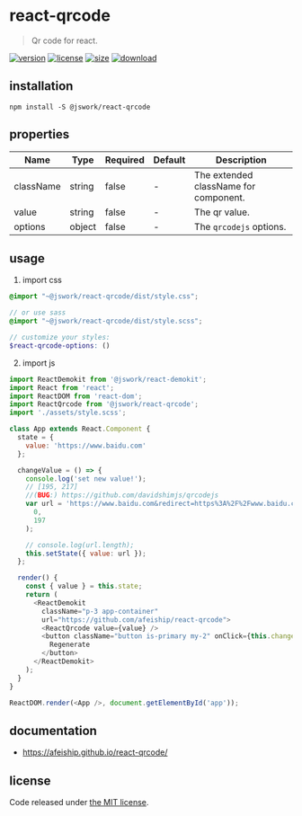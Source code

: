 # react-qrcode
> Qr code for react.

[![version][version-image]][version-url]
[![license][license-image]][license-url]
[![size][size-image]][size-url]
[![download][download-image]][download-url]

## installation
```shell
npm install -S @jswork/react-qrcode
```

## properties
| Name      | Type   | Required | Default | Description                           |
| --------- | ------ | -------- | ------- | ------------------------------------- |
| className | string | false    | -       | The extended className for component. |
| value     | string | false    | -       | The qr value.                         |
| options   | object | false    | -       | The `qrcodejs` options.               |


## usage
1. import css
  ```scss
  @import "~@jswork/react-qrcode/dist/style.css";

  // or use sass
  @import "~@jswork/react-qrcode/dist/style.scss";

  // customize your styles:
  $react-qrcode-options: ()
  ```
2. import js
  ```js
  import ReactDemokit from '@jswork/react-demokit';
  import React from 'react';
  import ReactDOM from 'react-dom';
  import ReactQrcode from '@jswork/react-qrcode';
  import './assets/style.scss';

  class App extends React.Component {
    state = {
      value: 'https://www.baidu.com'
    };

    changeValue = () => {
      console.log('set new value!');
      // [195, 217]
      //(BUG:) https://github.com/davidshimjs/qrcodejs
      var url = 'https://www.baidu.com&redirect=https%3A%2F%2Fwww.baidu.com%2Findex.html%3Fsdflsjfdjslsdlfjlsdjflksjdfkljsdklfjskldjfklsdjfkljsdklfjskldjfklsdjflssldjflsdjflksjdfljsdlfjsdjf%2Blksdjflksdjfklsjdfkljsdlfjlfjslkdfsdlfjsdlfjsdlfjlsdfjsldfjkljldsfj'.slice(
        0,
        197
      );

      // console.log(url.length);
      this.setState({ value: url });
    };

    render() {
      const { value } = this.state;
      return (
        <ReactDemokit
          className="p-3 app-container"
          url="https://github.com/afeiship/react-qrcode">
          <ReactQrcode value={value} />
          <button className="button is-primary my-2" onClick={this.changeValue}>
            Regenerate
          </button>
        </ReactDemokit>
      );
    }
  }

  ReactDOM.render(<App />, document.getElementById('app'));

  ```

## documentation
- https://afeiship.github.io/react-qrcode/


## license
Code released under [the MIT license](https://github.com/afeiship/react-qrcode/blob/master/LICENSE.txt).

[version-image]: https://img.shields.io/npm/v/@jswork/react-qrcode
[version-url]: https://npmjs.org/package/@jswork/react-qrcode

[license-image]: https://img.shields.io/npm/l/@jswork/react-qrcode
[license-url]: https://github.com/afeiship/react-qrcode/blob/master/LICENSE.txt

[size-image]: https://img.shields.io/bundlephobia/minzip/@jswork/react-qrcode
[size-url]: https://github.com/afeiship/react-qrcode/blob/master/dist/react-qrcode.min.js

[download-image]: https://img.shields.io/npm/dm/@jswork/react-qrcode
[download-url]: https://www.npmjs.com/package/@jswork/react-qrcode
